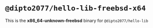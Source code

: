 # `@dipto2077/hello-lib-freebsd-x64`

This is the **x86_64-unknown-freebsd** binary for `@dipto2077/hello-lib`
